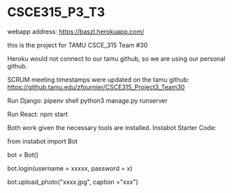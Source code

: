 # CSCE315_P3_T3
webapp address: https://baszl.herokuapp.com/

this is the project for TAMU CSCE_315 Team #30

Heroku would not connect to our tamu github, so we are using our personal github.

SCRUM meeting timestamps were updated on the tamu github: https://github.tamu.edu/zfournier/CSCE315_Project3_Team30

Run Django: pipenv shell
	    python3 manage.py runserver 

Run React: npm start


Both work given the necessary tools are installed.
Instabot Starter Code:

from instabot import Bot

bot = Bot()
 
bot.login(username = xxxxx,
          password = x)

bot.upload_photo("xxxx.jpg",
                 caption ="xxx")

